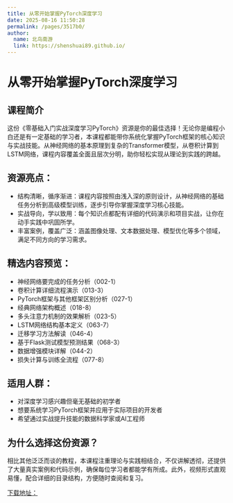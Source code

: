 ```yaml
---
title: 从零开始掌握PyTorch深度学习
date: 2025-08-16 11:50:28
permalink: /pages/3517b0/
author: 
  name: 北鸟南游
  link: https://shenshuai89.github.io/
---
```


# 从零开始掌握PyTorch深度学习

## 课程简介

这份《零基础入门实战深度学习PyTorch》资源是你的最佳选择！无论你是编程小白还是有一定基础的学习者，本课程都能带你系统化掌握PyTorch框架的核心知识与实战技能。从神经网络的基本原理到复杂的Transformer模型，从卷积计算到LSTM网络，课程内容覆盖全面且层次分明，助你轻松实现从理论到实践的跨越。

## 资源亮点：

- 结构清晰，循序渐进：课程内容按照由浅入深的原则设计，从神经网络的基础任务分析到高级模型训练，逐步引导你掌握深度学习核心技能。
- 实战导向，学以致用：每个知识点都配有详细的代码演示和项目实战，让你在动手实践中巩固所学。
- 丰富案例，覆盖广泛：涵盖图像处理、文本数据处理、模型优化等多个领域，满足不同方向的学习需求。

## 精选内容预览：

- 神经网络要完成的任务分析（002-1）
- 卷积计算详细流程演示（013-3）
- PyTorch框架与其他框架区别分析（027-1）
- 经典网络架构概述（018-8）
- 多头注意力机制的效果解析（023-5）
- LSTM网络结构基本定义（063-7）
- 迁移学习方法解读（046-4）
- 基于Flask测试模型预测结果（068-3）
- 数据增强模块详解（044-2）
- 损失计算与训练全流程（077-8）

## 适用人群：

- 对深度学习感兴趣但毫无基础的初学者
- 想要系统学习PyTorch框架并应用于实际项目的开发者
- 希望通过实战提升技能的数据科学家或AI工程师

## 为什么选择这份资源？
相比其他泛泛而谈的教程，本课程注重理论与实践相结合，不仅讲解透彻，还提供了大量真实案例和代码示例，确保每位学习者都能学有所成。此外，视频形式直观易懂，配合详细的目录结构，方便随时查阅和复习。

[下载地址：](https://pan.quark.cn/s/9107210b43d8#/list/share)